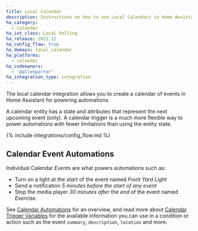 ```yaml
---
title: Local Calendar
description: Instructions on how to use Local Calendars in Home Assistant.
ha_category:
  - Calendar
ha_iot_class: Local Polling
ha_release: 2022.12
ha_config_flow: true
ha_domain: local_calendar
ha_platforms:
  - calendar
ha_codeowners:
  - '@allenporter'
ha_integration_type: integration
---
```


The local calendar integration allows you to create a calendar of events in Home Assistant for powering automations.

A calendar entity has a state and attributes that represent the next upcoming event (only). A calendar trigger is a much more flexible way to power automations with fewer limitations than using the entity state.

{% include integrations/config_flow.md %}

## Calendar Event Automations

Individual Calendar *Events* are what powers automations such as:

* Turn on a light at the *start* of the event named *Front Yard Light*
* Send a notification *5 minutes before the start of any event*
* Stop the media player *30 minutes after* the *end* of the event named *Exercise*.

See [Calendar Automations](/integrations/calendar#automation) for an overview, and read more about [Calendar Trigger Variables](/docs/automation/templating/#calendar) for the available information you can use in a condition or action such as the event `summary`, `description`, `location` and more.
